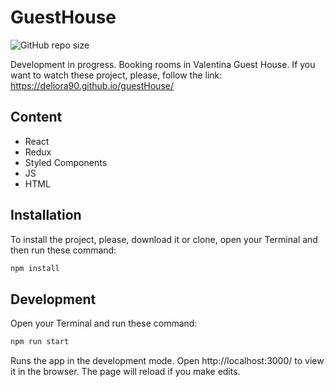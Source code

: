 # GuestHouse

![GitHub repo size](https://img.shields.io/github/repo-size/Deliora90/guestHouse)

Development in progress. Booking rooms in Valentina Guest House. If you want to watch these project, please, follow the link: https://deliora90.github.io/guestHouse/

## Content
* React
* Redux
* Styled Components
* JS
* HTML

## Installation
To install the project, please, download it or clone, open your Terminal and then run these command:
```sh
npm install
```

## Development
Open your Terminal and run these command:
```sh
npm run start
```
Runs the app in the development mode.
Open http://localhost:3000/ to view it in the browser.
The page will reload if you make edits.
